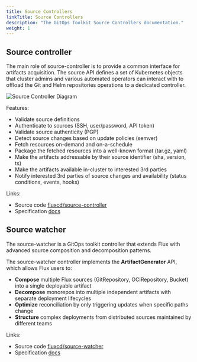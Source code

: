 ```yaml
---
title: Source Controllers
linkTitle: Source Controllers
description: "The GitOps Toolkit Source Controllers documentation."
weight: 1
---
```


## Source controller

The main role of source-controller is to provide a common interface for artifacts acquisition.
The source API defines a set of Kubernetes objects that cluster admins and various automated operators can
interact with to offload the Git and Helm repositories operations to a dedicated controller.

![Source Controller Diagram](/img/source-controller.png)

Features:

- Validate source definitions
- Authenticate to sources (SSH, user/password, API token)
- Validate source authenticity (PGP)
- Detect source changes based on update policies (semver)
- Fetch resources on-demand and on-a-schedule
- Package the fetched resources into a well-known format (tar.gz, yaml)
- Make the artifacts addressable by their source identifier (sha, version, ts)
- Make the artifacts available in-cluster to interested 3rd parties
- Notify interested 3rd parties of source changes and availability (status conditions, events, hooks)

Links:

- Source code [fluxcd/source-controller](https://github.com/fluxcd/source-controller)
- Specification [docs](https://github.com/fluxcd/source-controller/tree/main/docs/spec)

## Source watcher

The source-watcher is a GitOps toolkit controller
that extends Flux with advanced source composition and decomposition patterns.

The source-watcher controller implements the **ArtifactGenerator** API,
which allows Flux users to:

- **Compose** multiple Flux sources (GitRepository, OCIRepository, Bucket) into a single deployable artifact
- **Decompose** monorepos into multiple independent artifacts with separate deployment lifecycles
- **Optimize** reconciliation by only triggering updates when specific paths change
- **Structure** complex deployments from distributed sources maintained by different teams

Links:

- Source code [fluxcd/source-watcher](https://github.com/fluxcd/source-watcher)
- Specification [docs](https://github.com/fluxcd/source-watcher/tree/main/docs/spec)
